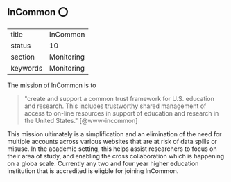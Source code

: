## InCommon :o:


|          |              |
| -------- | ------------ |
| title    | InCommon     | 
| status   | 10           |
| section  | Monitoring   |
| keywords | Monitoring   |



The mission of InCommon is to

> "create and support a common trust framework for U.S. education and
> research.  This includes trustworthy shared management of access to
> on-line resources in support of education and research in the United
> States." [@www-incommon]

This mission ultimately is a simplification and an elimination of the
need for multiple accounts across various websites that are at risk of
data spills or misuse.  In the academic setting, this helps assist
researchers to focus on their area of study, and enabling the cross
collaboration which is happening on a globa scale.  Currently any two
and four year higher education institution that is accredited is
eligble for joining InCommon.

